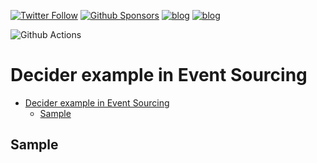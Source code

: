 [![Twitter Follow](https://img.shields.io/twitter/follow/oskar_at_net?style=social)](https://twitter.com/oskar_at_net) [![Github Sponsors](https://img.shields.io/static/v1?label=Sponsor&message=%E2%9D%A4&logo=GitHub&link=https://github.com/sponsors/oskardudycz/)](https://github.com/sponsors/oskardudycz/) [![blog](https://img.shields.io/badge/blog-event--driven.io-brightgreen)](https://event-driven.io/?utm_source=event_sourcing_jvm) [![blog](https://img.shields.io/badge/%F0%9F%9A%80-Architecture%20Weekly-important)](https://www.architecture-weekly.com/?utm_source=event_sourcing_jvm)

![Github Actions](https://github.com/oskardudycz/EventSourcing.JVM/actions/workflows/samples_decider.yml/badge.svg?branch=main) 

# Decider example in Event Sourcing

- [Decider example in Event Sourcing](#decider-example-in-event-sourcing)
  - [Sample](#sample)

## Sample